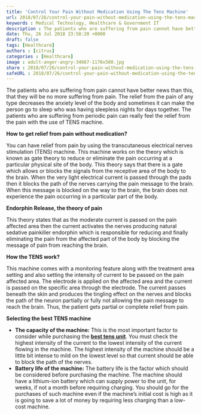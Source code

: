 ```yaml
---
title: 'Control Your Pain Without Medication Using The Tens Machine'
url: 2018/07/26/control-your-pain-without-medication-using-the-tens-machine/
keywords : Medical Technology, Healthcare & Government IT
description : The patients who are suffering from pain cannot have better news than this, that they will be no more suffering from pain. The relief from the pain of any type decreases the anxiety level of the body and sometimes it can make the person go to sleep who was having sleepless nights for days together. The patients who are suffering from periodic pain can really feel the relief from the pain with the use of TENS machine.
date: Thu, 26 Jul 2018 23:58:20 +0000
draft: false
tags: [Healthcare]
authors : [citrus]
categories : [Healthcare]
image : adult-anger-angry-34667-1170x500.jpg
share : 2018/07/26/control-your-pain-without-medication-using-the-tens-machine/
safeURL : 2018/07/26/control-your-pain-without-medication-using-the-tens-machine/
---
```


The patients who are suffering from pain cannot have better news than this, that they will be no more suffering from pain. The relief from the pain of any type decreases the anxiety level of the body and sometimes it can make the person go to sleep who was having sleepless nights for days together. The patients who are suffering from periodic pain can really feel the relief from the pain with the use of TENS machine. 

**How to get relief from pain without medication?** 

You can have relief from pain by using the transcutaneous electrical nerves stimulation (TENS) machine. This machine works on the theory which is known as gate theory to reduce or eliminate the pain occurring at a particular physical site of the body. This theory says that there is a gate which allows or blocks the signals from the receptive area of the body to the brain. When the very light electrical current is passed through the pads then it blocks the path of the nerves carrying the pain message to the brain. When this message is blocked on the way to the brain, the brain does not experience the pain occurring in a particular part of the body. 

**Endorphin Release, the theory of pain** 

This theory states that as the moderate current is passed on the pain affected area then the current activates the nerves producing natural sedative painkiller endorphin which is responsible for reducing and finally eliminating the pain from the affected part of the body by blocking the message of pain from reaching the brain. 

**How the TENS work?** 

This machine comes with a monitoring feature along with the treatment area setting and also setting the intensity of current to be passed on the pain affected area. The electrode is applied on the affected area and the current is passed on the specific area through the electrode. The current passes beneath the skin and produces the tingling effect on the nerves and blocks the path of the neuron partially or fully not allowing the pain message to reach the brain. Thus, the patient gets partial or complete relief from pain. 

**Selecting the best TENS machine**

*   **The capacity of the machine:** This is the most important factor to consider while purchasing the **[best tens unit](https://businesstravel.reviews/best-portable-tens-unit)**. You must check the highest intensity of the current to the lowest intensity of the current flowing in the machine. The highest intensity of the machine should be a little bit intense to mild on the lowest level so that current should be able to block the path of the nerves.
*   **Battery life of the machine:** The battery life is the factor which should be considered before purchasing the machine. The machine should have a lithium-ion battery which can supply power to the unit, for weeks, if not a month before requiring charging. You should go for the purchases of such machine even if the machine’s initial cost is high as it is going to save a lot of money by requiring less charging than a low-cost machine.